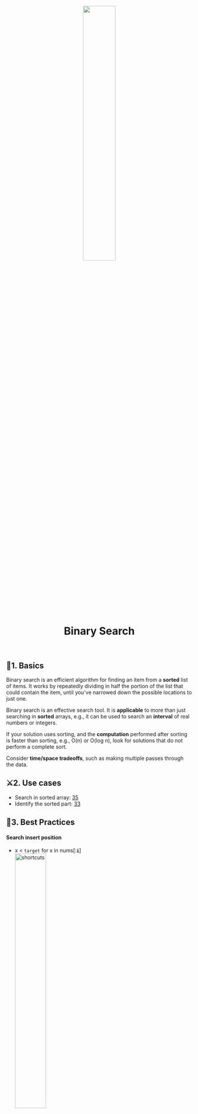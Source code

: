 
<h1 align="center">
<br>
  <img src="https://i.imgur.com/7Wh8Jm3.gif"Aogrithms with Illustration" width=42%">
  <br>
    <br>
Binary Search
</sup>  <br><br>
</h1>


## 📝1. Basics

Binary search is an efficient algorithm for finding an item from a **sorted** list of items. It works by repeatedly dividing in half the portion of the list that could contain the item, until you've narrowed down the possible locations to just one. 

Binary search is an effective search tool. It is **applicable** to more than just searching in **sorted** arrays, e.g., it can be used to search an **interval** of real numbers or integers.

If your solution uses sorting, and the **computation** performed after sorting is faster than sorting, e.g., O(n) or O(log n), look for 
solutions that do not perform a complete sort.

Consider **time/space tradeoffs**, such as making multiple passes through the data.


## ⚔️2. Use cases

* Search in sorted array: [35](https://leetcode.com/problems/search-insert-position/) 
* Identify the sorted part: [33](https://leetcode.com/problems/search-in-rotated-sorted-array/)

## 🤺3. Best Practices

#### Search insert position

* x < `target` for x in nums[:**`i`**]<br><img src="https://i.imgur.com/uIf4WS9.png" alt="shortcuts" width="42%"/>

``` python
def get_insert_pos(nums: List[int], target: int) -> int:
    return bisect.bisect_left(nums, target)
```

#### Get the [middle](https://repl.it/@WillWang42/get-the-middle) 

``` python
def get_middle(left: int, right: int) -> int:
    return (left + right) >> 1
```




## 😈4. More training


* [33. Search in Rotated Sorted Array](https://leetcode.com/problems/search-in-rotated-sorted-array/) 🌟
* [35. Search Insert Position](https://leetcode.com/problems/search-insert-position/) 👾
* [300. Longest Increasing Subsequence](https://leetcode.com/problems/longest-increasing-subsequence/)👻
* [354. Russian Doll Envelopes](https://leetcode.com/problems/russian-doll-envelopes/)👹
* [81. Search in Rotated Sorted Array II](https://leetcode.com/problems/search-in-rotated-sorted-array-ii/)

## 💬5. Explanation 

* Given an arbitrary collection of n keys, the only way to determine if a search key is present is by examining each element. This has O(n) time complexity. Fundamentally, binary search is a **natural elimination-based strategy** for searching a **sorted** array. The idea is to eliminate half the keys from consideration by keeping the keys in sorted order. If the search key is not equal to the middle element of the array, one of the two sets of keys to the left and to the right of the middle element can be eliminated from further consideration.

## ⚠️6. FAQs 

**Q: Is there are API that do binary search without building wheels by yourself?**

A: [Python API: bisect](https://repl.it/@WillWang42/8-6-bisect)

**Q: What are the pitfalls in implementing binary search?**

A: Here are some [I can think of](https://stackoverflow.com/questions/504335/what-are-the-pitfalls-in-implementing-binary-search):

* **Off-by-one errors**, when determining the boundary of the next interval
* **Handling of duplicate items**, if you are suppose to return the first equal item in the array but instead returned a subsequent equal item
* **Numerical underflows/overflows** when computing indices, with huge arrays
* **Recursive vs non-recursive implementation**, a design choice you should consider